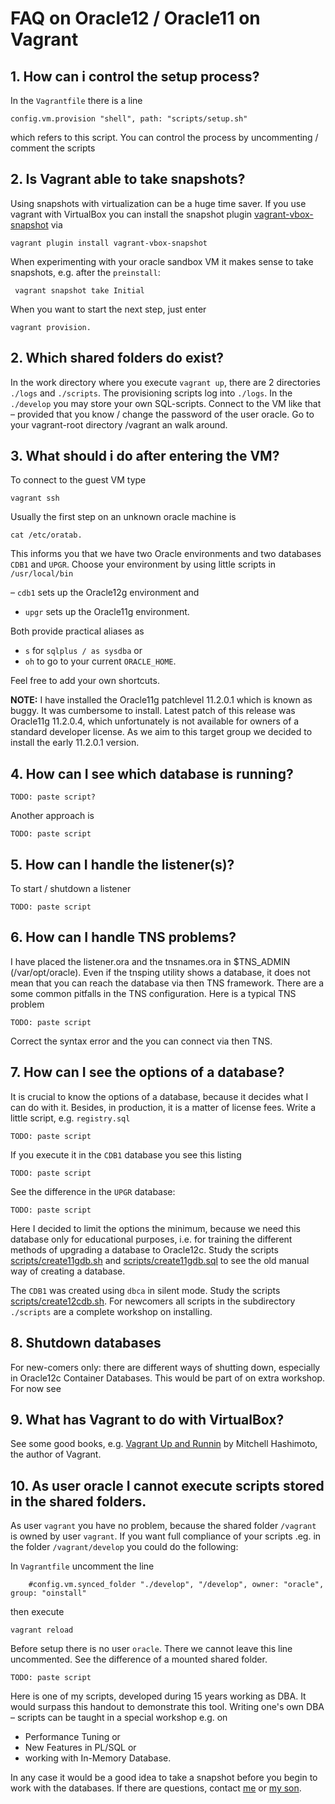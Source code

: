 # FAQ on Oracle12 / Oracle11 on Vagrant

## 1. How can i control the setup process?
In the `Vagrantfile` there is a line 

	config.vm.provision "shell", path: "scripts/setup.sh"

which refers to this script. You can control the process by uncommenting / comment the scripts

## 2. Is Vagrant able to take snapshots?
Using snapshots with virtualization can be a huge time saver. If you use vagrant with VirtualBox you can install the snapshot plugin [vagrant-vbox-snapshot](https://github.com/dergachev/vagrant-vbox-snapshot) via

	vagrant plugin install vagrant-vbox-snapshot

When experimenting with your oracle sandbox VM it makes sense to take snapshots, e.g. after the `preinstall`:

	 vagrant snapshot take Initial

When you want to start the next step, just enter 

	vagrant provision.

## 2. Which shared folders do exist? 
In the work directory where you execute `vagrant up`, there are 2 directories `./logs` and `./scripts`. The provisioning scripts log into `./logs`. In the `./develop` you may store your own SQL-scripts.
Connect to the VM like that – provided that you know / change the password of the user oracle.
Go to your vagrant-root directory /vagrant an walk around.

## 3. What should i do after entering the VM?
To connect to the guest VM type

	vagrant ssh

Usually the first step on an unknown oracle machine is 

	cat /etc/oratab.  

This informs you that we have two Oracle environments and two databases `CDB1` and `UPGR`. Choose your environment by using little scripts in `/usr/local/bin`

 – `cdb1` sets up the Oracle12g environment and 
 - `upgr` sets up the Oracle11g environment. 
 
Both provide practical aliases as 

- `s` for `sqlplus / as sysdba` or 
- `oh` to go to your current `ORACLE_HOME`. 
 
Feel free to add your own shortcuts.

**NOTE:** I have installed the Oracle11g patchlevel 11.2.0.1 which is known as buggy. It was cumbersome to install. Latest patch of this release was Oracle11g 11.2.0.4, which unfortunately is not available for owners of a standard developer license. As we aim to this target group we decided to install the early 11.2.0.1 version.

## 4. How can I see which database is running?

	TODO: paste script?

Another approach is

	TODO: paste script

## 5. How can I handle the listener(s)?

To start / shutdown a listener 

	TODO: paste script

## 6. How can I handle TNS problems? 
I have placed the listener.ora and the tnsnames.ora in $TNS_ADMIN (/var/opt/oracle). 
Even if the tnsping utility shows a database, it does not mean that you can reach the database via then TNS framework. There are a some common pitfalls in the TNS configuration.
Here is a typical TNS problem

	TODO: paste script

Correct the syntax error and the you can connect via then TNS.

## 7. How can I see the options of a database?
It is crucial to know the options of a database, because it decides what I can do with it. Besides, in production, it is a matter of license fees. Write a little script, e.g. `registry.sql`

	TODO: paste script

If you execute it in the `CDB1` database you see this listing

	TODO: paste script

See the difference in the `UPGR` database:

	TODO: paste script

Here I decided to limit the options the minimum, because we need this database only for educational purposes, i.e. for training the different methods of upgrading a database to Oracle12c. Study the scripts [scripts/create11gdb.sh](scripts/create11gdb.sh) and [scripts/create11gdb.sql](scripts/create11gdb.sql) to see the old manual way of creating a database. 

The `CDB1` was created using `dbca` in silent mode. Study the scripts [scripts/create12cdb.sh](scripts/create12cdb.sh). For newcomers all scripts in the subdirectory `./scripts` are a complete workshop on installing.

## 8. Shutdown databases
For new-comers only: there are different ways of shutting down, especially in Oracle12c Container Databases. This would be part of on extra workshop. For now see

## 9. What has Vagrant to do with VirtualBox?
See some good books, e.g. [Vagrant Up and Runnin](http://chimera.labs.oreilly.com/books/1234000001668/) by Mitchell Hashimoto, the author of Vagrant. 

## 10. As user oracle I cannot execute scripts stored in the shared folders. 
As user `vagrant` you have no problem, because the shared folder `/vagrant` is owned by user `vagrant`. If you want full compliance of your scripts .eg. in the folder `/vagrant/develop` you could do the following:

In `Vagrantfile` uncomment the line 

		#config.vm.synced_folder "./develop", "/develop", owner: "oracle", group: "oinstall" 

then execute

	vagrant reload

Before setup there is no user `oracle`. There we cannot leave this line uncommented.
See the difference of a mounted shared folder.

	TODO: paste script

Here is one of my scripts, developed during 15 years working as DBA.
It would surpass this handout to demonstrate this tool. Writing one's own DBA – scripts can be taught in a special workshop e.g. on 

- Performance Tuning or 
- New Features in PL/SQL or 
- working with In-Memory Database. 
 
In any case it would be a good idea to take a snapshot before you begin to work with the databases. If there are questions, contact [me](mailto:it@koertgen.de) or [my son](mailto:marcel.koertgen@gmail.com).